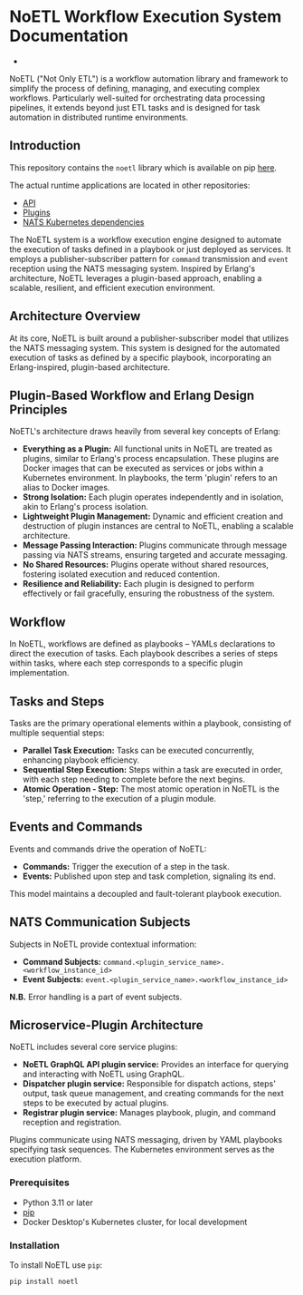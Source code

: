 # NoETL Workflow Execution System Documentation

- [](https://github.com/noetl/noetl/wiki/Dynamic-Agent-Execution-Engine)

NoETL ("Not Only ETL") is a workflow automation library and framework to simplify the process of defining, managing, and executing complex workflows. Particularly well-suited for orchestrating data processing pipelines, it extends beyond just ETL tasks and is designed for task automation in distributed runtime environments.

## Introduction

This repository contains the `noetl` library which is available on pip [here](https://pypi.org/project/noetl/). 

The actual runtime applications are located in other repositories:
- [API](https://github.com/noetl/noetl-api)
- [Plugins](https://github.com/noetl/noetl-plugins)
- [NATS Kubernetes dependencies](https://github.com/noetl/k8s)

The NoETL system is a workflow execution engine designed to automate the execution of tasks defined in a playbook or just deployed as services. It employs a publisher-subscriber pattern for `command` transmission and `event` reception using the NATS messaging system. Inspired by Erlang's architecture, NoETL leverages a plugin-based approach, enabling a scalable, resilient, and efficient execution environment.

## Architecture Overview

At its core, NoETL is built around a publisher-subscriber model that utilizes the NATS messaging system. This system is designed for the automated execution of tasks as defined by a specific playbook, incorporating an Erlang-inspired, plugin-based architecture.

## Plugin-Based Workflow and Erlang Design Principles

NoETL's architecture draws heavily from several key concepts of Erlang:

- **Everything as a Plugin:** All functional units in NoETL are treated as plugins, similar to Erlang's process encapsulation. These plugins are Docker images that can be executed as services or jobs within a Kubernetes environment. In playbooks, the term 'plugin' refers to an alias to Docker images.
- **Strong Isolation:** Each plugin operates independently and in isolation, akin to Erlang's process isolation.
- **Lightweight Plugin Management:** Dynamic and efficient creation and destruction of plugin instances are central to NoETL, enabling a scalable architecture.
- **Message Passing Interaction:** Plugins communicate through message passing via NATS streams, ensuring targeted and accurate messaging.
- **No Shared Resources:** Plugins operate without shared resources, fostering isolated execution and reduced contention.
- **Resilience and Reliability:** Each plugin is designed to perform effectively or fail gracefully, ensuring the robustness of the system.

## Workflow

In NoETL, workflows are defined as playbooks – YAMLs declarations to direct the execution of tasks. Each playbook describes a series of steps within tasks, where each step corresponds to a specific plugin implementation.

## Tasks and Steps

Tasks are the primary operational elements within a playbook, consisting of multiple sequential steps:

- **Parallel Task Execution:** Tasks can be executed concurrently, enhancing playbook efficiency.
- **Sequential Step Execution:** Steps within a task are executed in order, with each step needing to complete before the next begins.
- **Atomic Operation - Step:** The most atomic operation in NoETL is the 'step,' referring to the execution of a plugin module.

## Events and Commands

Events and commands drive the operation of NoETL:

- **Commands:** Trigger the execution of a step in the task.
- **Events:** Published upon step and task completion, signaling its end.

This model maintains a decoupled and fault-tolerant playbook execution.

## NATS Communication Subjects

Subjects in NoETL provide contextual information:

- **Command Subjects:** `command.<plugin_service_name>.<workflow_instance_id>`
- **Event Subjects:** `event.<plugin_service_name>.<workflow_instance_id>`
 
**N.B.** Error handling is a part of event subjects.

## Microservice-Plugin Architecture

NoETL includes several core service plugins:

- **NoETL GraphQL API plugin service:** Provides an interface for querying and interacting with NoETL using GraphQL.
- **Dispatcher plugin service:** Responsible for dispatch actions, steps' output, task queue management, and creating commands for the next steps to be executed by actual plugins.
- **Registrar plugin service:**  Manages playbook, plugin, and command reception and registration.

Plugins communicate using NATS messaging, driven by YAML playbooks specifying task sequences. The Kubernetes environment serves as the execution platform.  

### Prerequisites

- Python 3.11 or later
- [pip](https://pip.pypa.io/en/stable/installation/)
- Docker Desktop's Kubernetes cluster, for local development

### Installation

To install NoETL use `pip`:

```bash
pip install noetl
```
